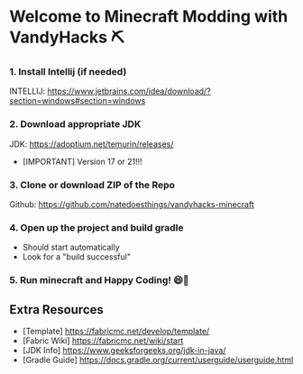 # Welcome to Minecraft Modding with VandyHacks ⛏️


### 1. Install Intellij (if needed)
INTELLIJ: https://www.jetbrains.com/idea/download/?section=windows#section=windows

### 2. Download appropriate JDK
JDK: https://adoptium.net/temurin/releases/
- [IMPORTANT] Version 17 or 21!!!

### 3. Clone or download ZIP of the Repo
Github: https://github.com/natedoesthings/vandyhacks-minecraft

### 4. Open up the project and build gradle
- Should start automatically
- Look for a "build successful"

### 5. Run minecraft and Happy Coding! 😄🐣


## Extra Resources
- [Template] https://fabricmc.net/develop/template/
- [Fabric Wiki] https://fabricmc.net/wiki/start
- [JDK Info] https://www.geeksforgeeks.org/jdk-in-java/
- [Gradle Guide] https://docs.gradle.org/current/userguide/userguide.html







